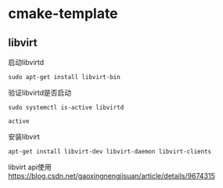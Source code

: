 # cmake-template

## libvirt

启动libvirtd
```
sudo apt-get install libvirt-bin
```

验证libvirtd是否启动
```
sudo systemctl is-active libvirtd

active
```

安装libvirt
```
apt-get install libvirt-dev libvirt-daemon libvirt-clients
```

libvirt api使用
https://blog.csdn.net/gaoxingnengjisuan/article/details/9674315